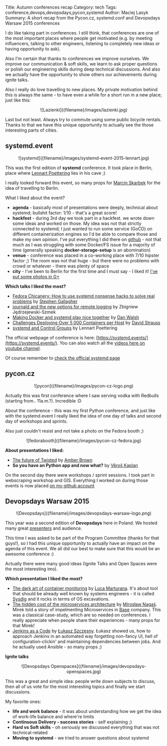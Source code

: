 Title: Autumn conferences recap
Category: tech
Tags: conference,devops,devopsdays,pycon,systemd
Author: Maciej Lasyk
Summary: A short recap from the Pycon.cz, systemd.conf and Devopsdays Warsaw 2015 conferences

I do like taking part in conferences. I still think, that conferences are one of the most important places where people
get motivated (e.g. by meeting influencers, talking to other engineers, listening to completely new ideas or having
opportunity to ask).

Also I'm certain that thanks to conferences we improve ourselves. We improve our communication & soft skills, we learn
to ask proper questions or polish our engineering skills during deep technical discussions. And also we actually have
the opportunity to show others our achievements during ignite talks.

Also I really do love travelling to new places. My private motivation behind this is always the same - to have even a 
while for a short run in a new place; just like this:

<center>![Lazienki]({filename}/images/lazienki.jpg)</center>

Last but not least. Always try to commute using some public bicycle rentals. Thanks to that we have this unique 
opportunity to actually see the those interesting parts of cities.

## systemd.event ##

<center>![systemd]({filename}/images/systemd-event-2015-lennart.jpg)</center>

This was the first edition of **systemd** conference. It took place in Berlin, place where 
[Lennart Poettering](https://en.wikipedia.org/wiki/Lennart_Poettering) lies in his cave ;)

I really looked forward this event, so many props for [Marcin Skarbek](https://en.wikipedia.org/wiki/Lennart_Poettering)
for the idea of travelling to Berlin.

What I liked about the event?

- **agenda** - basically most of presentations were deeply, technical about systemd; bullshit factor: 1/10 - that's a 
great score!
- **hackfest** - during 3rd day we took part in a hackfest. we wrote down some ideas and worked on those. My idea was
not that strictly connected to systemd; I just wanted to run some service (GoCD) on different containerization engines
so I'd be able to compare those and make my own opinion. I've put everything I did there on 
[github](https://github.com/docent-net/systemd-conference-2015-hacking) - not that much as I was struggling with
some Docker/FS issue for a majority of time (generally speaking **docker-storage-setup** is an abomination)
- **venue** - conference was placed in a co-working place with 7/10 hipster factor ;) The room was not that huge - but
there were no problems with crowd or whatever - there was plenty of space
- **city** - I've been to Berlin for the first time and I must say - I liked it! 
[I've put some photos in G+](https://plus.google.com/+MaciejLasykDocent/posts/LsgcAWfeR4H)

**Which talks I liked the most?**

- [Fedora Chicanery: How to use systemd nonsense hacks to solve real problems](https://www.youtube.com/watch?v=9Sq6FgOW6p8) 
by [Stephen Gallagher](https://twitter.com/sgallagh_redhat)
- [journald and the new options for remote logging](https://www.youtube.com/watch?v=eqr_rtlNY_Y) by 
Zbigniew Jędrzejewski-Szmek
- [Making Docker and systemd play nice together](https://www.youtube.com/watch?v=zVy1lQqJJj8) by [Dan Walsh](https://twitter.com/rhatdan)
- [Challenges Deploying Over 5,000 Containers per Host](https://www.youtube.com/watch?v=wVk-NWtiIZY) by 
[David Strauss](https://twitter.com/DavidStrauss)
- [systemd and Control Groups](https://www.youtube.com/watch?v=7CWmuhkgZWs) by Lennart Poettering

The official webpage of conference is here: [https://systemd.events/](https://systemd.events/). You can also watch
all the [videos here on youtube channel](https://www.youtube.com/channel/UCvq_RgZp3kljp9X8Io9Z1DA).

Of course remember to [check the official systemd page](https://wiki.freedesktop.org/www/Software/systemd/)

## pycon.cz ##

<center>![pycon]({filename}/images/pycon-cz-logo.png)</center>

Actually this was first conference where I saw serving vodka with Redbulls (starting from.. 11a.m.?). Incredible :D

About the conference - this was my first Python conference, and just like with the systemd.event I really liked the idea
of one day of talks and second day of workshops and sprints.

Also just couldn't resist and not take a photo on the Fedora booth ;)

<center>![fedorabooth]({filename}/images/pycon-cz-fedora.jpg)</center>

**About presentations I liked:**

- [The future of Twisted](https://speakerdeck.com/hawkowl/the-future-of-twisted-and-pretty-much-everything-else-pycon-cz-keynote-2015)
 by [Amber Brown](https://twitter.com/hawkieowl)
- **So you have an Python app and now what?** by [Věroš Kaplan](https://twitter.com/verosk)

On the second day there were workshops / sprint sessions. I took part in webscraping workshop and GIS. Everything I
worked on during those events is now placed [on my github account](https://github.com/docent-net/pyconcz-2015-hacking)

## Devopsdays Warsaw 2015 ##

<center>![Devopsdays]({filename}/images/devopsdays-warsaw-logo.png)</center>

This year was a second edition of **Devopsdays** here in Poland. We hosted many great 
[presenters]( http://2015.devopsdays.pl/agenda/speakers/) and audience.

This time I was asked to be part of the Program Committee (thanks for that guys!), so I had this unique opportunity
to actually have an impact on the agenda of this event. We all did our best to make sure that this would be an awesome
conference :)

Actually there were many good ideas (Ignite Talks and Open Spaces were the most interesting imo).

**Which presentation I liked the most?**

- [The dark art of container monitoring](http://2015.devopsdays.pl/agenda/talk/the-dark-art-of-container-monitoring/) by
[Luca Marturana](https://twitter.com/luca3m). It's about tool that should be already well known by systems engineers - it
 is called [Sysdig](https://sysdig.com/) and it rocks in terms of OS excavations. 
- [The hidden cost of the microservices architecture](http://2015.devopsdays.pl/agenda/talk/hidden-cost-microservices-architecture/)
by [Mirosław Nagaś](https://twitter.com/miroslawnagas). Mirek told a story of impelmenting Microservices in [Base](https://lab.getbase.com/)
company. This was a classical case-study, which are so needed on conferences. I really appreciate when people share
their experiences - many props for that Mirek!
- [Jenkins as a Code](http://2015.devopsdays.pl/agenda/talk/jaac-jenkins-as-a-code/) by 
[Łukasz Szczęsny](https://twitter.com/wybczu). Łukasz showed us, how to approach Jenkins in an automated way forgetting
non-fancy UI, hell of configuration-clickin' and maintaining dependencies between jobs. And he actually used Ansible - 
so many props ;)

**Ignite talks**

<center>![Devopsdays Openspaces]({filename}/images/devopsdays-openspaces.jpg)</center>

This was a great and simple idea: people write down subjects to discuss, then all of us vote for the most interesting
topics and finally we start discussions.

My favorite ones:

- **life and work balance** - it was about understanding how we get the idea of work-life balance and where're limits
- **Continuous Delivery - success stories** - self explaining ;)
- **Hard vs Soft skills** - oh seriously we discussed everything that was not technical-related
- **Moving to systemd** - we tried to answer questions about systemd

